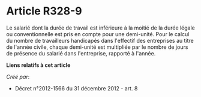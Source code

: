 # Article R328-9

Le salarié dont la durée de travail est inférieure à la moitié de la durée légale ou conventionnelle est pris en compte pour
une demi-unité. Pour le calcul du nombre de travailleurs handicapés dans l'effectif des entreprises au titre de l'année
civile, chaque demi-unité est multipliée par le nombre de jours de présence du salarié dans l'entreprise, rapporté à l'année.

**Liens relatifs à cet article**

_Créé par_:

  - Décret n°2012-1566 du 31 décembre 2012 - art. 8
